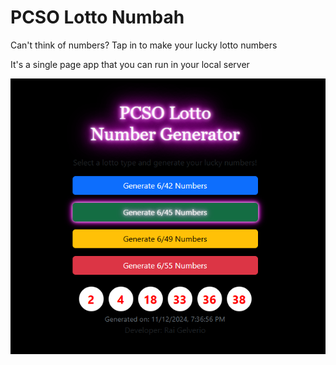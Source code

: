 # PCSO Lotto Numbah
Can't think of numbers? Tap in to make your lucky lotto numbers

It's a single page app that you can run in your local server

![application run time](pcso-lotto-number-generator.png)
